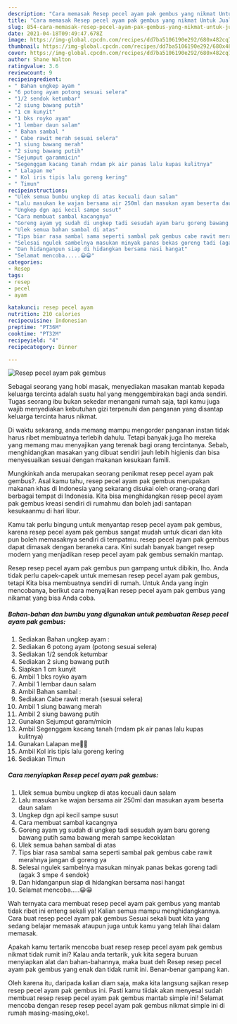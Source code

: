 ```yaml
---
description: "Cara memasak Resep pecel ayam pak gembus yang nikmat Untuk Jualan"
title: "Cara memasak Resep pecel ayam pak gembus yang nikmat Untuk Jualan"
slug: 854-cara-memasak-resep-pecel-ayam-pak-gembus-yang-nikmat-untuk-jualan
date: 2021-04-18T09:49:47.678Z
image: https://img-global.cpcdn.com/recipes/dd7ba5106190e292/680x482cq70/resep-pecel-ayam-pak-gembus-foto-resep-utama.jpg
thumbnail: https://img-global.cpcdn.com/recipes/dd7ba5106190e292/680x482cq70/resep-pecel-ayam-pak-gembus-foto-resep-utama.jpg
cover: https://img-global.cpcdn.com/recipes/dd7ba5106190e292/680x482cq70/resep-pecel-ayam-pak-gembus-foto-resep-utama.jpg
author: Shane Walton
ratingvalue: 3.6
reviewcount: 9
recipeingredient:
- " Bahan ungkep ayam "
- "6 potong ayam potong sesuai selera"
- "1/2 sendok ketumbar"
- "2 siung bawang putih"
- "1 cm kunyit"
- "1 bks royko ayam"
- "1 lembar daun salam"
- " Bahan sambal "
- " Cabe rawit merah sesuai selera"
- "1 siung bawang merah"
- "2 siung bawang putih"
- "Sejumput garammicin"
- "Segenggam kacang tanah rndam pk air panas lalu kupas kulitnya"
- " Lalapan me"
- " Kol iris tipis lalu goreng kering"
- " Timun"
recipeinstructions:
- "Ulek semua bumbu ungkep di atas kecuali daun salam"
- "Lalu masukan ke wajan bersama air 250ml dan masukan ayam beserta daun salam"
- "Ungkep dgn api kecil sampe susut"
- "Cara membuat sambal kacangnya"
- "Goreng ayam yg sudah di ungkep tadi sesudah ayam baru goreng bawang putih sama bawang merah sampe kecoklatan"
- "Ulek semua bahan sambal di atas"
- "Tips biar rasa sambal sama seperti sambal pak gembus cabe rawit merahnya jangan di goreng ya"
- "Selesai ngulek sambelnya masukan minyak panas bekas goreng tadi (agak 3 smpe 4 sendok)"
- "Dan hidanganpun siap di hidangkan bersama nasi hangat"
- "Selamat mencoba.....😀😀"
categories:
- Resep
tags:
- resep
- pecel
- ayam

katakunci: resep pecel ayam 
nutrition: 210 calories
recipecuisine: Indonesian
preptime: "PT36M"
cooktime: "PT32M"
recipeyield: "4"
recipecategory: Dinner

---
```



![Resep pecel ayam pak gembus](https://img-global.cpcdn.com/recipes/dd7ba5106190e292/680x482cq70/resep-pecel-ayam-pak-gembus-foto-resep-utama.jpg)

Sebagai seorang yang hobi masak, menyediakan masakan mantab kepada keluarga tercinta adalah suatu hal yang menggembirakan bagi anda sendiri. Tugas seorang ibu bukan sekedar menangani rumah saja, tapi kamu juga wajib menyediakan kebutuhan gizi terpenuhi dan panganan yang disantap keluarga tercinta harus nikmat.

Di waktu  sekarang, anda memang mampu mengorder panganan instan tidak harus ribet membuatnya terlebih dahulu. Tetapi banyak juga lho mereka yang memang mau menyajikan yang terenak bagi orang tercintanya. Sebab, menghidangkan masakan yang dibuat sendiri jauh lebih higienis dan bisa menyesuaikan sesuai dengan makanan kesukaan famili. 



Mungkinkah anda merupakan seorang penikmat resep pecel ayam pak gembus?. Asal kamu tahu, resep pecel ayam pak gembus merupakan makanan khas di Indonesia yang sekarang disukai oleh orang-orang dari berbagai tempat di Indonesia. Kita bisa menghidangkan resep pecel ayam pak gembus kreasi sendiri di rumahmu dan boleh jadi santapan kesukaanmu di hari libur.

Kamu tak perlu bingung untuk menyantap resep pecel ayam pak gembus, karena resep pecel ayam pak gembus sangat mudah untuk dicari dan kita pun boleh memasaknya sendiri di tempatmu. resep pecel ayam pak gembus dapat dimasak dengan beraneka cara. Kini sudah banyak banget resep modern yang menjadikan resep pecel ayam pak gembus semakin mantap.

Resep resep pecel ayam pak gembus pun gampang untuk dibikin, lho. Anda tidak perlu capek-capek untuk memesan resep pecel ayam pak gembus, tetapi Kita bisa membuatnya sendiri di rumah. Untuk Anda yang ingin mencobanya, berikut cara menyajikan resep pecel ayam pak gembus yang nikamat yang bisa Anda coba.

<!--inarticleads1-->

##### Bahan-bahan dan bumbu yang digunakan untuk pembuatan Resep pecel ayam pak gembus:

1. Sediakan  Bahan ungkep ayam :
1. Sediakan 6 potong ayam (potong sesuai selera)
1. Sediakan 1/2 sendok ketumbar
1. Sediakan 2 siung bawang putih
1. Siapkan 1 cm kunyit
1. Ambil 1 bks royko ayam
1. Ambil 1 lembar daun salam
1. Ambil  Bahan sambal :
1. Sediakan  Cabe rawit merah (sesuai selera)
1. Ambil 1 siung bawang merah
1. Ambil 2 siung bawang putih
1. Gunakan Sejumput garam/micin
1. Ambil Segenggam kacang tanah (rndam pk air panas lalu kupas kulitnya)
1. Gunakan  Lalapan me👩‍💼
1. Ambil  Kol iris tipis lalu goreng kering
1. Sediakan  Timun




<!--inarticleads2-->

##### Cara menyiapkan Resep pecel ayam pak gembus:

1. Ulek semua bumbu ungkep di atas kecuali daun salam
1. Lalu masukan ke wajan bersama air 250ml dan masukan ayam beserta daun salam
1. Ungkep dgn api kecil sampe susut
1. Cara membuat sambal kacangnya
1. Goreng ayam yg sudah di ungkep tadi sesudah ayam baru goreng bawang putih sama bawang merah sampe kecoklatan
1. Ulek semua bahan sambal di atas
1. Tips biar rasa sambal sama seperti sambal pak gembus cabe rawit merahnya jangan di goreng ya
1. Selesai ngulek sambelnya masukan minyak panas bekas goreng tadi (agak 3 smpe 4 sendok)
1. Dan hidanganpun siap di hidangkan bersama nasi hangat
1. Selamat mencoba.....😀😀




Wah ternyata cara membuat resep pecel ayam pak gembus yang mantab tidak ribet ini enteng sekali ya! Kalian semua mampu menghidangkannya. Cara buat resep pecel ayam pak gembus Sesuai sekali buat kita yang sedang belajar memasak ataupun juga untuk kamu yang telah lihai dalam memasak.

Apakah kamu tertarik mencoba buat resep resep pecel ayam pak gembus nikmat tidak rumit ini? Kalau anda tertarik, yuk kita segera buruan menyiapkan alat dan bahan-bahannya, maka buat deh Resep resep pecel ayam pak gembus yang enak dan tidak rumit ini. Benar-benar gampang kan. 

Oleh karena itu, daripada kalian diam saja, maka kita langsung sajikan resep resep pecel ayam pak gembus ini. Pasti kamu tiidak akan menyesal sudah membuat resep resep pecel ayam pak gembus mantab simple ini! Selamat mencoba dengan resep resep pecel ayam pak gembus nikmat simple ini di rumah masing-masing,oke!.

